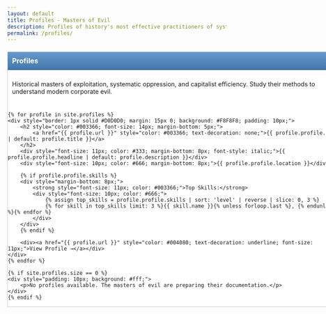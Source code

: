 ```yaml
---
layout: default
title: Profiles - Masters of Evil
description: Profiles of history's most effective practitioners of systematic evil and exploitation
permalink: /profiles/
---
```


<div style="width: 760px; margin: 20px auto; background: #fff; border: 1px solid #CCC;">
    <div style="background: linear-gradient(#6699CC, #4477AA); color: #fff; padding: 10px; font-weight: bold; font-size: 16px; border-bottom: 1px solid #003366;">Profiles</div>
    <div style="padding: 10px; background: #fff;">
        <p>Historical masters of exploitation, systematic oppression, and capitalist efficiency. Study their methods to understand modern corporate evil.</p>
    </div>

    {% for profile in site.profiles %}
    <div style="border: 1px solid #D0D0D0; margin: 15px 0; background: #F8F8F8; padding: 10px;">
        <h2 style="color: #003366; font-size: 14px; margin-bottom: 5px;">
            <a href="{{ profile.url }}" style="color: #003366; text-decoration: none;">{{ profile.profile.name | default: profile.title }}</a>
        </h2>
        <div style="font-size: 11px; color: #333; margin-bottom: 8px; font-style: italic;">{{ profile.profile.headline | default: profile.description }}</div>
        <div style="font-size: 10px; color: #666; margin-bottom: 8px;">{{ profile.profile.location }}</div>

        {% if profile.profile.skills %}
        <div style="margin-bottom: 8px;">
            <strong style="font-size: 11px; color: #003366;">Top Skills:</strong>
            <div style="font-size: 10px; color: #666;">
                {% assign top_skills = profile.profile.skills | sort: 'level' | reverse | slice: 0, 3 %}
                {% for skill in top_skills limit: 3 %}{{ skill.name }}{% unless forloop.last %}, {% endunless %}{% endfor %}
            </div>
        </div>
        {% endif %}

        <div><a href="{{ profile.url }}" style="color: #004080; text-decoration: underline; font-size: 11px;">View Profile →</a></div>
    </div>
    {% endfor %}

    {% if site.profiles.size == 0 %}
    <div style="padding: 10px; background: #fff;">
        <p>No profiles available. The masters of evil are preparing their documentation.</p>
    </div>
    {% endif %}
</div>
